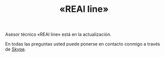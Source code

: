 ﻿---
layout: post-ea

group: El consejero téchnico
title: «REAl line»
meta: REAl line
logo: real_line.svg
order: 1

category: ea

lang: es
ref: real_line
---

Asesor técnico «REAl line» está en la actualización.

En todas las preguntas usted puede ponerse en contacto conmigo a través de <a href="skype:chutkoy89?chat" target="_blank">Skype</a>.
